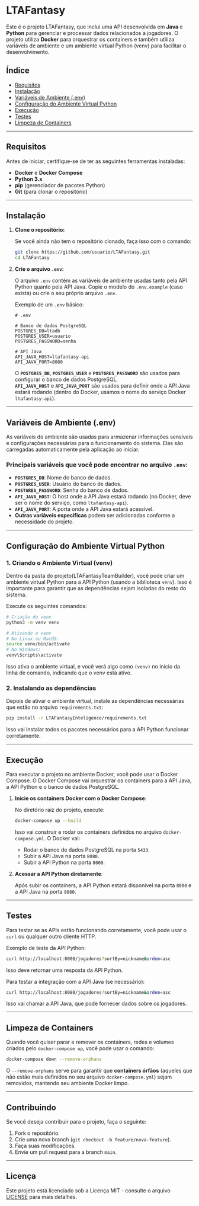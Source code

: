 # LTAFantasy

Este é o projeto LTAFantasy, que inclui uma API desenvolvida em **Java** e **Python** para gerenciar e processar dados relacionados a jogadores. O projeto utiliza **Docker** para orquestrar os containers e também utiliza variáveis de ambiente e um ambiente virtual Python (venv) para facilitar o desenvolvimento.

## Índice

- [Requisitos](#requisitos)
- [Instalação](#instalação)
- [Variáveis de Ambiente (.env)](#variáveis-de-ambiente-env)
- [Configuração do Ambiente Virtual Python](#configuração-do-ambiente-virtual-python)
- [Execução](#execução)
- [Testes](#testes)
- [Limpeza de Containers](#limpeza-de-containers)

---

## Requisitos

Antes de iniciar, certifique-se de ter as seguintes ferramentas instaladas:

- **Docker** e **Docker Compose**
- **Python 3.x**
- **pip** (gerenciador de pacotes Python)
- **Git** (para clonar o repositório)

---

## Instalação

1. **Clone o repositório:**

   Se você ainda não tem o repositório clonado, faça isso com o comando:

   ```bash
   git clone https://github.com/usuario/LTAFantasy.git
   cd LTAFantasy
   ```

2. **Crie o arquivo `.env`:**

   O arquivo `.env` contém as variáveis de ambiente usadas tanto pela API Python quanto pela API Java. Copie o modelo do `.env.example` (caso exista) ou crie o seu próprio arquivo `.env`.

   Exemplo de um `.env` básico:

   ```env
   # .env

   # Banco de dados PostgreSQL
   POSTGRES_DB=ltadb
   POSTGRES_USER=usuario
   POSTGRES_PASSWORD=senha

   # API Java
   API_JAVA_HOST=ltafantasy-api
   API_JAVA_PORT=8080
   ```

   O **`POSTGRES_DB`**, **`POSTGRES_USER`** e **`POSTGRES_PASSWORD`** são usados para configurar o banco de dados PostgreSQL.  
   **`API_JAVA_HOST`** e **`API_JAVA_PORT`** são usados para definir onde a API Java estará rodando (dentro do Docker, usamos o nome do serviço Docker `ltafantasy-api`).

---

## Variáveis de Ambiente (.env)

As variáveis de ambiente são usadas para armazenar informações sensíveis e configurações necessárias para o funcionamento do sistema. Elas são carregadas automaticamente pela aplicação ao iniciar.

### Principais variáveis que você pode encontrar no arquivo `.env`:

- **`POSTGRES_DB`**: Nome do banco de dados.
- **`POSTGRES_USER`**: Usuário do banco de dados.
- **`POSTGRES_PASSWORD`**: Senha do banco de dados.
- **`API_JAVA_HOST`**: O host onde a API Java estará rodando (no Docker, deve ser o nome do serviço, como `ltafantasy-api`).
- **`API_JAVA_PORT`**: A porta onde a API Java estará acessível.
- **Outras variáveis específicas** podem ser adicionadas conforme a necessidade do projeto.

---

## Configuração do Ambiente Virtual Python

### 1. **Criando o Ambiente Virtual (venv)**

Dentro da pasta do projeto(LTAFantasyTeamBuilder), você pode criar um ambiente virtual Python para a API Python (usando a biblioteca `venv`). Isso é importante para garantir que as dependências sejam isoladas do resto do sistema.

Execute os seguintes comandos:

```bash
# Criação do venv
python3 -m venv venv

# Ativando o venv
# No Linux ou MacOS:
source venv/bin/activate
# No Windows:
venv\Scripts\activate
```

Isso ativa o ambiente virtual, e você verá algo como `(venv)` no início da linha de comando, indicando que o venv está ativo.

### 2. **Instalando as dependências**

Depois de ativar o ambiente virtual, instale as dependências necessárias que estão no arquivo `requirements.txt`:

```bash
pip install -r LTAFantasyInteligence/requirements.txt
```

Isso vai instalar todos os pacotes necessários para a API Python funcionar corretamente.

---

## Execução

Para executar o projeto no ambiente Docker, você pode usar o Docker Compose. O Docker Compose vai orquestrar os containers para a API Java, a API Python e o banco de dados PostgreSQL.

1. **Inicie os containers Docker com o Docker Compose**:

   No diretório raiz do projeto, execute:

   ```bash
   docker-compose up --build
   ```

   Isso vai construir e rodar os containers definidos no arquivo `docker-compose.yml`. O Docker vai:

   - Rodar o banco de dados PostgreSQL na porta `5433`.
   - Subir a API Java na porta `8080`.
   - Subir a API Python na porta `8000`.

2. **Acessar a API Python diretamente**:

   Após subir os containers, a API Python estará disponível na porta `8000` e a API Java na porta `8080`.

---

## Testes

Para testar se as APIs estão funcionando corretamente, você pode usar o `curl` ou qualquer outro cliente HTTP.

Exemplo de teste da API Python:

```bash
curl http://localhost:8000/jogadores?sortBy=nickname&ordem=asc
```

Isso deve retornar uma resposta da API Python.

Para testar a integração com a API Java (se necessário):

```bash
curl http://localhost:8080/jogadores?sortBy=nickname&ordem=asc
```

Isso vai chamar a API Java, que pode fornecer dados sobre os jogadores.

---

## Limpeza de Containers

Quando você quiser parar e remover os containers, redes e volumes criados pelo `docker-compose up`, você pode usar o comando:

```bash
docker-compose down --remove-orphans
```

O `--remove-orphans` serve para garantir que **containers órfãos** (aqueles que não estão mais definidos no seu arquivo `docker-compose.yml`) sejam removidos, mantendo seu ambiente Docker limpo.

---

## Contribuindo

Se você deseja contribuir para o projeto, faça o seguinte:

1. Fork o repositório.
2. Crie uma nova branch (`git checkout -b feature/nova-feature`).
3. Faça suas modificações.
4. Envie um pull request para a branch `main`.

---

## Licença

Este projeto está licenciado sob a Licença MIT - consulte o arquivo [LICENSE](LICENSE) para mais detalhes.
